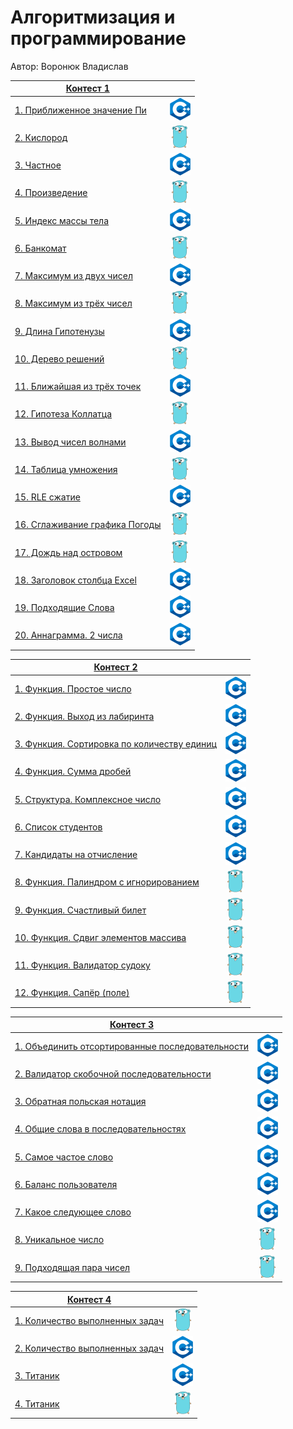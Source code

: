 # Алгоритмизация и программирование

Автор: Воронюк Владислав

|[Контест 1](https://contest.yandex.ru/contest/52142/problems/) |  |
| --- | :-: |
| [1. Приближенное значение Пи](./contest_01/1.cpp) | ![](./img/cpp.png) |
| [2. Кислород](./contest_01/02.go) |  ![](./img/go.png) |
| [3. Частное](./contest_01/03.cpp) | ![](./img/cpp.png) |
| [4. Произведение](./contest_01/4.go) | ![](./img/go.png) |
| [5. Индекс массы тела](./contest_01/5.cpp) | ![](./img/cpp.png) |
| [6. Банкомат](./contest_01/6.go) | ![](./img/go.png) |
| [7. Максимум из двух чисел](./contest_01/7.cpp) | ![](./img/cpp.png) |
| [8. Максимум из трёх чисел](./contest_01/8.go) | ![](./img/go.png) |
| [9. Длина Гипотенузы](./contest_01/9.cpp) | ![](./img/cpp.png) |
| [10. Дерево решений](./contest_01/10.go) | ![](./img/go.png) |
| [11. Ближайшая из трёх точек](./contest_01/11.cpp) | ![](./img/cpp.png) |
| [12. Гипотеза Коллатца](./contest_01/12.go) | ![](./img/go.png) |
| [13. Вывод чисел волнами](./contest_01/13.cpp) | ![](./img/cpp.png) |
| [14. Таблица умножения](./contest_01/14.go) | ![](./img/go.png) |
| [15. RLE сжатие](./contest_01/15.cpp) | ![](./img/cpp.png) |
| [16. Сглаживание графика Погоды](./contest_01/16.go) | ![](./img/go.png) |
| [17. Дождь над островом](./contest_01/17.go) | ![](./img/go.png) |
| [18. Заголовок столбца Excel](./contest_01/18.cpp) | ![](./img/cpp.png) |
| [19. Подходящие Слова](./contest_01/19.cpp) | ![](./img/cpp.png) |
| [20. Аннаграмма. 2 числа](./contest_01/20.cpp) | ![](./img/cpp.png) |

|[Контест 2](https://contest.yandex.ru/contest/52676/problems/) |  |
| --- | :-: |
| [1. Функция. Простое число](./contest_02/1.cpp) | ![](./img/cpp.png) |
| [2. Функция. Выход из лабиринта](./contest_02/2.cpp) |  ![](./img/cpp.png) |
| [3. Функция. Сортировка по количеству единиц](./contest_02/3.cpp) | ![](./img/cpp.png) |
| [4. Функция. Сумма дробей](./contest_02/4.cpp) | ![](./img/cpp.png) |
| [5. Структура. Комплексное число](./contest_02/5.cpp) | ![](./img/cpp.png) |
| [6. Список студентов](./contest_02/6.cpp) | ![](./img/cpp.png) |
| [7. Кандидаты на отчисление](./contest_02/7.cpp) | ![](./img/cpp.png) |
| [8. Функция. Палиндром с игнорированием](./contest_02/8.go) | ![](./img/go.png) |
| [9. Функция. Счастливый билет](./contest_02/9.go) | ![](./img/go.png) |
| [10. Функция. Сдвиг элементов массива](./contest_02/10.go) | ![](./img/go.png) |
| [11. Функция. Валидатор судоку](./contest_02/11.go) | ![](./img/go.png) |
| [12. Функция. Сапёр (поле)](./contest_02/12.go) | ![](./img/go.png) |

|[Контест 3](https://contest.yandex.ru/contest/53504/problems/) |  |
| --- | :-: |
| [1. Объединить отсортированные последовательности](./contest_03/1.cpp) | ![](./img/cpp.png) |
| [2. Валидатор скобочной последовательности](./contest_03/2.cpp) |  ![](./img/cpp.png) |
| [3. Обратная польская нотация](./contest_03/3.cpp) | ![](./img/cpp.png) |
| [4. Общие слова в последовательностях](./contest_03/4.cpp) | ![](./img/cpp.png) |
| [5. Самое частое слово](./contest_03/5.cpp) | ![](./img/cpp.png) |
| [6. Баланс пользователя](./contest_03/6.cpp) | ![](./img/cpp.png) |
| [7. Какое следующее слово](./contest_03/7.cpp) | ![](./img/cpp.png) |
| [8. Уникальное число](./contest_03/8.go) | ![](./img/go.png) |
| [9. Подходящая пара чисел](./contest_03/9.go) | ![](./img/go.png) |

|[Контест 4](https://contest.yandex.ru/contest/54625/problems/) |  |
| --- | :-: |
| [1. Количество выполненных задач](./contest_04/01/main.go) | ![](./img/go.png) |
| [2. Количество выполненных задач](./contest_04/02/main.cpp) |  ![](./img/cpp.png) |
| [3. Титаник](./contest_04/03/main.cpp) | ![](./img/cpp.png) |
| [4. Титаник](./contest_04/04/main.go) | ![](./img/go.png) |
